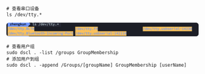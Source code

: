 ```shell
# 查看串口设备
ls /dev/tty.*

```

![image-20220728173444800](./images/查询串口.png)

```shell
# 查看用户组
sudo dscl . -list /groups GroupMembership
# 添加用户到组
sudo dscl . -append /Groups/[groupName] GroupMembership [userName]
```



